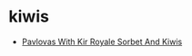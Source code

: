 # kiwis

 * [Pavlovas With Kir Royale Sorbet And Kiwis](../index/p/pavlovas-with-kir-royale-sorbet-and-kiwis-11535.json)
